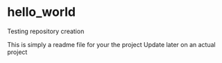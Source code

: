 # hello_world
Testing repository creation

This is simply a readme file for your the project
Update later on an actual project
